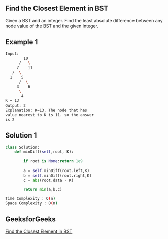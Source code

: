 ## Find the Closest Element in BST
Given a BST and an integer. Find the least absolute difference between any node value of the BST and the given integer.

   
## Example 1


```bash
Input:
        10
      /   \
     2    11
   /  \ 
  1    5
      /  \
     3    6
      \
       4
K = 13
Output: 2
Explanation: K=13. The node that has
value nearest to K is 11. so the answer
is 2

```


## Solution 1 

```Python
class Solution:
    def minDiff(self,root, K):
        
        if root is None:return 1e9
        
        a = self.minDiff(root.left,K)
        b = self.minDiff(root.right,K)
        c = abs(root.data - K)
        
        return min(a,b,c)
```
```bash
Time Complexity : O(n)
Space Complexity : O(n)
```

## GeeksforGeeks

[Find the Closest Element in BST](https://practice.geeksforgeeks.org/problems/find-the-closest-element-in-bst/1?page=1&difficulty[]=1&difficulty[]=2&status[]=unsolved&company[]=Amazon&company[]=Microsoft&company[]=Adobe&company[]=Facebook&category[]=Binary%20Search%20Tree&sortBy=submissions)
